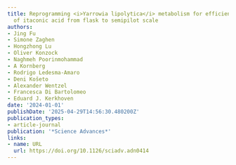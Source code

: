 ```yaml
---
title: Reprogramming <i>Yarrowia lipolytica</i> metabolism for efficient synthesis
  of itaconic acid from flask to semipilot scale
authors:
- Jing Fu
- Simone Zaghen
- Hongzhong Lu
- Oliver Konzock
- Naghmeh Poorinmohammad
- A Kornberg
- Rodrigo Ledesma‐Amaro
- Deni Košeto
- Alexander Wentzel
- Francesca Di Bartolomeo
- Eduard J. Kerkhoven
date: '2024-01-01'
publishDate: '2025-04-29T14:56:30.480200Z'
publication_types:
- article-journal
publication: '*Science Advances*'
links:
- name: URL
  url: https://doi.org/10.1126/sciadv.adn0414
---
```

